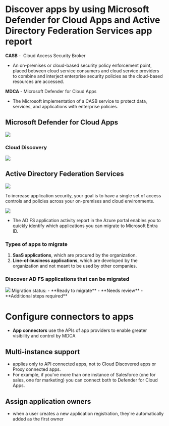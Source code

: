 # Discover apps by using Microsoft Defender for Cloud Apps and Active Directory Federation Services app report


**CASB** -  Cloud Access Security Broker
- An on-premises or cloud-based security policy enforcement point, placed between cloud service consumers and cloud service providers to combine and interject enterprise security policies as the cloud-based resources are accessed.

**MDCA** - Microsoft Defender for Cloud Apps
- The Microsoft implementation of a CASB service to protect data, services, and applications with enterprise policies.

## Microsoft Defender for Cloud Apps

<img src="https://learn.microsoft.com/en-us/training/wwl-sci/plan-design-integration-of-enterprise-apps-for-sso/media/proxy-architecture-40b1e71f.png">


### Cloud Discovery

<img src="https://learn.microsoft.com/en-us/training/wwl-sci/plan-design-integration-of-enterprise-apps-for-sso/media/cloud-discovery-screenshot-602dfd9b.png">

## Active Directory Federation Services

<img src="https://learn.microsoft.com/en-us/training/wwl-sci/plan-design-integration-of-enterprise-apps-for-sso/media/app-integration-before-migration-147e043e.png">

To increase application security, your goal is to have a single set of access controls and policies across your on-premises and cloud environments.

<img src="https://learn.microsoft.com/en-us/training/wwl-sci/plan-design-integration-of-enterprise-apps-for-sso/media/app-integration-after-migration-1843eca9.png">


- The AD FS application activity report in the Azure portal enables you to quickly identify which applications you can migrate to Microsoft Entra ID.

### Types of apps to migrate

1. **SaaS applications**, which are procured by the organization.
2. **Line-of-business applications**, which are developed by the organization and not meant to be used by other companies.

### Discover AD FS applications that can be migrated

<img src="https://learn.microsoft.com/en-us/training/wwl-sci/plan-design-integration-of-enterprise-apps-for-sso/media/active-directory-federation-services-application-activity-d02afe1d.png">
Migration status:
- **Ready to migrate**
- **Needs review**
- **Additional steps required**


# Configure connectors to apps

- **App connectors** use the APIs of app providers to enable greater visibility and control by MDCA

## Multi-instance support

- applies only to API connected apps, not to Cloud Discovered apps or Proxy connected apps.
- For example, if you've more than one instance of Salesforce (one for sales, one for marketing) you can connect both to Defender for Cloud Apps.

## Assign application owners

- when a user creates a new application registration, they're automatically added as the first owner


